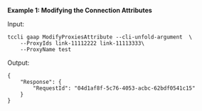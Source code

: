 **Example 1: Modifying the Connection Attributes**



Input: 

```
tccli gaap ModifyProxiesAttribute --cli-unfold-argument  \
    --ProxyIds link-11112222 link-11113333\
    --ProxyName test
```

Output: 
```
{
    "Response": {
        "RequestId": "04d1af8f-5c76-4053-acbc-62bdf0541c15"
    }
}
```

